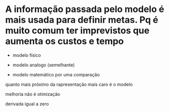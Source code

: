 A informação passada pelo modelo é mais usada para definir metas. Pq é muito comum ter imprevistos que aumenta os custos e tempo
=======================

- modelo físico

- modelo analogo (semelhante)

- modelo matemático por uma comparação

quanto mais próximo da rapresentação mais caro é o modelo

melhoria não é otimização

derivada igual a zero
